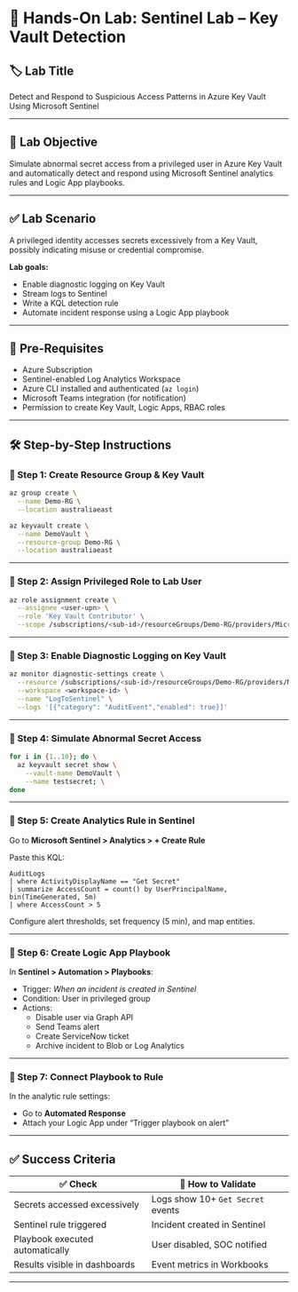 # 🧪 Hands-On Lab: Sentinel Lab – Key Vault Detection

## 🏷️ Lab Title
Detect and Respond to Suspicious Access Patterns in Azure Key Vault Using Microsoft Sentinel

---

## 🎯 Lab Objective
Simulate abnormal secret access from a privileged user in Azure Key Vault and automatically detect and respond using Microsoft Sentinel analytics rules and Logic App playbooks.

---

## ✅ Lab Scenario
A privileged identity accesses secrets excessively from a Key Vault, possibly indicating misuse or credential compromise.

**Lab goals:**
- Enable diagnostic logging on Key Vault  
- Stream logs to Sentinel  
- Write a KQL detection rule  
- Automate incident response using a Logic App playbook

---

## 🧰 Pre-Requisites
- Azure Subscription  
- Sentinel-enabled Log Analytics Workspace  
- Azure CLI installed and authenticated (`az login`)  
- Microsoft Teams integration (for notification)  
- Permission to create Key Vault, Logic Apps, RBAC roles

---

## 🛠️ Step-by-Step Instructions

### 🔹 Step 1: Create Resource Group & Key Vault

```bash
az group create \
  --name Demo-RG \
  --location australiaeast

az keyvault create \
  --name DemoVault \
  --resource-group Demo-RG \
  --location australiaeast
```

---

### 🔹 Step 2: Assign Privileged Role to Lab User

```bash
az role assignment create \
  --assignee <user-upn> \
  --role 'Key Vault Contributor' \
  --scope /subscriptions/<sub-id>/resourceGroups/Demo-RG/providers/Microsoft.KeyVault/vaults/DemoVault
```

---

### 🔹 Step 3: Enable Diagnostic Logging on Key Vault

```bash
az monitor diagnostic-settings create \
  --resource /subscriptions/<sub-id>/resourceGroups/Demo-RG/providers/Microsoft.KeyVault/vaults/DemoVault \
  --workspace <workspace-id> \
  --name "LogToSentinel" \
  --logs '[{"category": "AuditEvent","enabled": true}]'
```

---

### 🔹 Step 4: Simulate Abnormal Secret Access

```bash
for i in {1..10}; do \
  az keyvault secret show \
    --vault-name DemoVault \
    --name testsecret; \
done
```

---

### 🔹 Step 5: Create Analytics Rule in Sentinel

Go to **Microsoft Sentinel > Analytics > + Create Rule**

Paste this KQL:

```kql
AuditLogs
| where ActivityDisplayName == "Get Secret"
| summarize AccessCount = count() by UserPrincipalName, bin(TimeGenerated, 5m)
| where AccessCount > 5
```

Configure alert thresholds, set frequency (5 min), and map entities.

---

### 🔹 Step 6: Create Logic App Playbook

In **Sentinel > Automation > Playbooks**:

- Trigger: *When an incident is created in Sentinel*
- Condition: User in privileged group
- Actions:
  - Disable user via Graph API
  - Send Teams alert
  - Create ServiceNow ticket
  - Archive incident to Blob or Log Analytics

---

### 🔹 Step 7: Connect Playbook to Rule

In the analytic rule settings:

- Go to **Automated Response**
- Attach your Logic App under “Trigger playbook on alert”

---

## ✅ Success Criteria

| ✅ Check                         | 🧪 How to Validate                            |
|----------------------------------|-----------------------------------------------|
| Secrets accessed excessively     | Logs show 10+ `Get Secret` events             |
| Sentinel rule triggered          | Incident created in Sentinel                  |
| Playbook executed automatically  | User disabled, SOC notified                   |
| Results visible in dashboards    | Event metrics in Workbooks                    |

---
